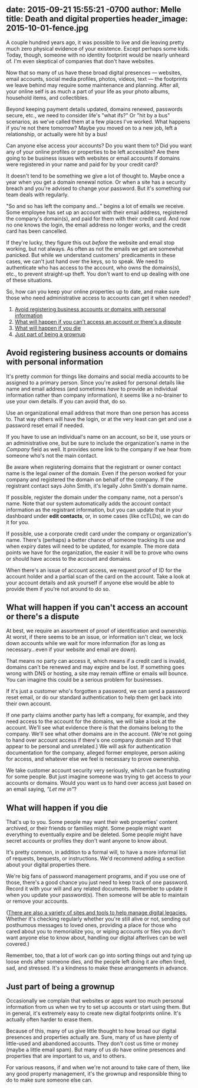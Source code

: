 date: 2015-09-21 15:55:21 -0700
author: Melle
title: Death and digital properties
header_image: 2015-10-01-fence.jpg
----

<!-- excerpt -->

A couple hundred years ago, it was possible to live and die leaving pretty much zero physical evidence of your existence. Except perhaps some kids. Today, though, someone with no identity footprint would be nearly unheard of. I'm even skeptical of companies that don't have websites. 

Now that so many of us have these broad digital presences — websites, email accounts, social media profiles, photos, videos, text — the footprints we leave behind may require some maintenance and planning. After all, your online self is as much a part of your life as your photo albums,  household items, and collectibles.

Beyond keeping payment details updated, domains renewed, passwords secure, etc., we need to consider life's "what ifs?" Or "hit by a bus" scenarios, as we've called them at a few places I've worked. What happens if you're not there tomorrow? Maybe you moved on to a new job, left a relationship, or actually were hit by a bus!

<!-- /excerpt -->

Can anyone else access your accounts? Do you want them to? Did you want any of your online profiles or properties to be left accessible? Are there going to be business issues with websites or email accounts if domains were registered in your name and paid for by your credit card?

It doesn't tend to be something we give a lot of thought to. Maybe once a year when you get a domain renewal notice. Or when a site has a security breach and you're advised to change your password. But it's something our team deals with regularly.

"So and so has left the company and..." begins a lot of emails we receive. Some employee has set up an account with their email address, registered the company's domain(s), and paid for them with their credit card. And now no one knows the login, the email address no longer works, and the credit card has been cancelled. 

If they're lucky, they figure this out _before_ the website and email stop working, but not always. As often as not the emails we get are somewhat panicked. But while we understand customers' predicaments in these cases, we can't just hand over the keys, so to speak. We need to authenticate who has access to the account, who owns the domains(s), etc., to prevent straight-up theft. You don't want to end up dealing with one of these situations.

So, how can you keep your online properties up to date, and make sure those who need administrative access to accounts can get it when needed?

1. [Avoid registering business accounts or domains with personal information](#section-1)
2. [What will happen if you can't access an account or there's a dispute](#section-2)
3. [What will happen if you die](#section-3)
4. [Just part of being a grownup](#section-4)

<h2 id="section-1">Avoid registering business accounts or domains with personal information</h2>

It's pretty common for things like domains and social media accounts to be assigned to a primary person. Since you're asked for personal details like name and email address (and sometimes _have_ to provide an individual information rather than company information), it seems like a no-brainer to use your own details. If you can avoid that, do so.

Use an organizational email address that more than one person has access to. That way others will have the login, or at the very least can get and use a password reset email if needed.

If you have to use an individual's name on an account, so be it, use yours or an administrative one, but be sure to include the organization's name in the _Company_ field as well. It provides some link to the company if we hear from someone who's not the main contact.

Be aware when registering domains that the registrant or owner contact name is the legal owner of the domain. Even if the person worked for your company and registered the domain on behalf of the company. If the registrant contact says John Smith, it's legally John Smith's domain name.

If possible, register the domain under the company name, not a person's name. Note that our system automatically adds the account contact information as the registrant information, but you can update that in your dashboard under **edit contacts**, or, in some cases (like ccTLDs), we can do it for you.

If possible, use a corporate credit card under the company or organization's name. There's (perhaps) a better chance of someone tracking its use and when expiry dates will need to be updated, for example. The more data points we have for the organization, the easier it will be to prove who owns or should have access to the account and domains. 

When there's an issue of account access, we request proof of ID for the account holder and a partial scan of the card on the account. Take a look at your account details and ask yourself if anyone else would be able to provide them if you're not around to do so.

<h2 id="section-2">What will happen if you can't access an account or there's a dispute</h2>

At best, we require an assortment of proof of identification and ownership. At worst, if there seems to be an issue, or information isn't clear, we lock down accounts while we wait for more information (for as long as necessary...even if your website and email are down).

That means no party can access it, which means if a credit card is invalid, domains can't be renewed and may expire and be lost. If something goes wrong with DNS or hosting, a site may remain offline or emails will bounce. You can imagine this could be a serious problem for businesses.

If it's just a customer who's forgotten a password, we can send a password reset email, or do our standard authentication to help them get back into their own account.

If one party claims another party has left a company, for example, and they need access to the account for the domains, we will take a look at the account. We'll see what evidence there is that the domains belong to the company. We'll see what other domains are in the account. (We're not going to hand over account access if there's one company domain and 10 that appear to be personal and unrelated.) We will ask for authentication documentation for the company, alleged former employee, person asking for access, and whatever else we feel is necessary to prove ownership. 

We take customer account security very seriously, which can be frustrating for some people. But just imagine someone was trying to get access to _your_ accounts or domains. Would you want us to hand over access just based on an email saying, _"Let me in"_?

<h2 id="section-3">What will happen if you die</h2>

That's up to you. Some people may want their web properties' content archived, or their friends or families might. Some people might want everything to eventually expire and be deleted. Some people might have secret accounts or profiles they don't want anyone to know about. 

It's pretty common, in addition to a formal will, to have a more informal list of requests, bequests, or instructions. We'd recommend adding a section about your digital properties there. 

We're big fans of password management programs, and if you use one of those, there's a good chance you just need to keep track of one password. Record it with your will and any related documents. Remember to update it when you update your password(s). Then someone will be able to maintain or remove your accounts.

([There are also a variety of sites and tools to help manage digital legacies.](http://www.thedigitalbeyond.com/online-services-list/) Whether it's checking regularly whether you're still alive or not, sending out posthumous messages to loved ones, providing a place for those who cared about you to memorialize you, or wiping accounts or files you don't want anyone else to know about, handling our digital afterlives can be well covered.)

Remember, too, that a lot of work can go into sorting things out and tying up loose ends after someone dies, and the people left doing it are often tired, sad, and stressed. It's a kindness to make these arrangements in advance. 

<h2 id="section-4">Just part of being a grownup</h2>

Occasionally we complain that websites or apps want too much personal information from us when we try to set up accounts or start using them. But in general, it's extremely easy to create new digital footprints online. It's actually often harder to erase them.

Because of this, many of us give little thought to how broad our digital presences and properties actually are. Sure, many of us have plenty of little-used and abandoned accounts. They don't cost us time or money (maybe a little email spam). But many of us _do_ have online presences and properties that are important to us, and to others. 

For various reasons, if and when we're not around to take care of them, like any good property management, it's the grownup and responsible thing to do to make sure someone else can.